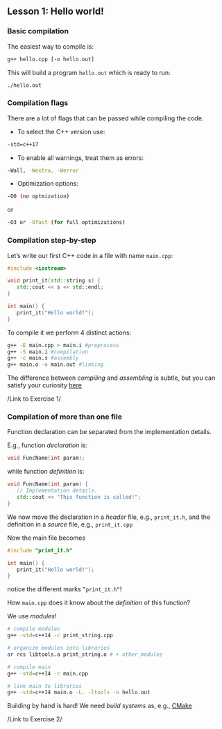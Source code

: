 ## Lesson 1: Hello world!

### Basic compilation
The easiest way to compile is:
```sh
g++ hello.cpp [-o hello.out]
```

This will build a program `hello.out` which is ready to run:
```sh
./hello.out
```

### Compilation flags
There are a lot of flags that can be passed while compiling the code.

* To select the C++ version use:
```sh
-std=c++17
```

* To enable all warnings, treat them as errors:
```sh
-Wall, -Wextra, -Werror
```

* Optimization options:
```sh
-O0 (no optmization)
```
or
```sh
-O3 or -Ofast (for full optimizations)
```

### Compilation step-by-step
Let’s write our first C++ code in a file with name `main.cpp`:
```cpp
#include <iostream>

void print_it(std::string s) {
   std::cout << s << std::endl;
}

int main() {
   print_it("Hello world!");
}
```

To compile it we perform 4 distinct actions:
```sh
g++ -E main.cpp > main.i #preprocess
g++ -S main.i #compilation
g++ -c main.s #assembly
g++ main.o -o main.out #linking
```

The difference between *compiling* and *assembling* is subtle, but you can satisfy your curiosity [here](https://www.geeksforgeeks.org/difference-between-compiler-and-assembler/)

/Link to Exercise 1/

### Compilation of more than one file

Function declaration can be separated from the implementation details.

E.g., function *declaration* is:
```cpp
void FuncName(int param); 
```

while function *definition* is:
```cpp
void FuncName(int param) {
   // Implementation details.
   std::cout << "This function is called!";
} 
```

We now move the declaration in a *header* file, e.g., `print_it.h`, and the definition in a *source* file, e.g., `print_it.cpp`

Now the main file becomes
```cpp
#include "print_it.h"

int main() {
   print_it("Hello world!");
}
```

notice the different marks `”print_it.h“`!

How `main.cpp` does it know about the *definition* of this function?

We use *modules*!

```sh
# compile modules
g++ -std=c++14 -c print_string.cpp

# organize modules into libraries
ar rcs libtools.a print_string.o # + other_modules

# compile main
g++ -std=c++14 -c main.cpp

# link main to libraries
g++ -std=c++14 main.o -L. -ltools -o hello.out
```

Building by hand is hard! We need *build systems* as, e.g., [CMake](https://cmake.org/)

/Link to Exercise 2/
